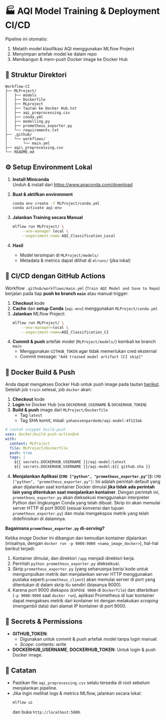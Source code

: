 # 🏭 AQI Model Training & Deployment CI/CD

Pipeline ini otomatis:
1. Melatih model klasifikasi AQI menggunakan MLflow Project  
2. Menyimpan artefak model ke dalam repo  
3. Membangun & mem-push Docker image ke Docker Hub  

## 📁 Struktur Direktori

```
Workflow-CI
├── MLProject/
│   ├── models
│   ├── Dockerfile             
│   ├── MLproject         
│   ├── Tautan ke Docker Hub.txt             
│   ├── aqi_preprocessing.csv
│   ├── conda.yml 
│   ├── modelling.py
│   ├── prometheus_exporter.py            
│   └── requirements.txt           
├── .github/
│   └── workflows/
│       └── main.yml   
├── aqi\_preprocessing.csv    
└── README.md          
````


## ⚙️ Setup Environment Lokal
1. **Install Miniconda**  
   Unduh & install dari https://www.anaconda.com/download

2. **Buat & aktifkan environment**  
   ```bash
   conda env create -f MLProject/conda.yml
   conda activate aqi-env
   ````

3. **Jalankan Training secara Manual**
   ```bash
   mlflow run MLProject/ \
       --env-manager local \
       --experiment-name AQI_Classification_Local
   ```

4. **Hasil**
   * Model tersimpan di `MLProject/models/`
   * Metadata & metrics dapat dilihat di `mlruns/` (jika lokal)

## 🤖 CI/CD dengan GitHub Actions
Workflow `.github/workflows/main.yml` (`Train AQI Model and Save to Repo`) berjalan pada tiap **push ke branch `main`** atau manual trigger:
1. **Checkout** kode
2. **Cache** dan **setup Conda** (`aqi-env`) menggunakan `MLProject/conda.yml`
3. **Jalankan** MLflow Project:
   ```bash
   mlflow run MLProject/ \
       --env-manager=local \
       --experiment-name=AQI_Classification_CI
   ```
4. **Commit & push** artefak model (`MLProject/models/`) kembali ke branch `main`
   * Menggunakan `GITHUB_TOKEN` agar tidak memerlukan cred eksternal
   * Commit message: `"Add trained model artifact [CI skip]"`

## 🐳 Docker Build & Push
Anda dapat mengakses Docker Hub untuk push image pada tautan [berikut](https://hub.docker.com/r/yohanssenpardede/aqi-model).
Setelah job `train` selesai, job `docker` akan:
1. **Checkout** kode
2. **Login** ke Docker Hub (via `DOCKERHUB_USERNAME` & `DOCKERHUB_TOKEN`)
3. **Build & push** image dari `MLProject/Dockerfile`
   * Tag `latest`
   * Tag SHA komit, misal: `yohanssenpardede/aqi-model:4f123ab`

```yaml
# contoh snippet build-push
uses: docker/build-push-action@v4
with:
  context: MLProject
  file: MLProject/Dockerfile
  push: true
  tags: |
    ${{ secrets.DOCKERHUB_USERNAME }}/aqi-model:latest
    ${{ secrets.DOCKERHUB_USERNAME }}/aqi-model:${{ github.sha }}
```

4. **Menjalankan Aplikasi (`CMD ["python", "prometheus_exporter.py"]`):**
`CMD ["python", "prometheus_exporter.py"]`: Ini adalah perintah default yang akan dijalankan saat kontainer Docker dimulai **jika tidak ada perintah lain yang ditentukan saat menjalankan kontainer**. Dengan perintah ini, `prometheus_exporter.py` akan dieksekusi menggunakan interpreter Python dari lingkungan Conda yang telah dibuat. Skrip ini akan memulai server HTTP di port 9000 (sesuai konvensi dan tujuan `prometheus_exporter.py`) dan mulai mengekspos metrik yang telah didefinisikan di dalamnya.

**Bagaimana `prometheus_exporter.py` di-*serving*?**

Ketika *image* Docker ini dibangun dan kemudian kontainer dijalankan (misalnya, dengan `docker run -p 9000:9000 <nama_image_docker>`), hal-hal berikut terjadi:
1. Kontainer dimulai, dan direktori `/app` menjadi direktori kerja.
2. Perintah `python prometheus_exporter.py` dieksekusi.
3. Skrip `prometheus_exporter.py` (yang seharusnya berisi kode untuk mengumpulkan metrik dan menjalankan server HTTP menggunakan pustaka seperti `prometheus_client`) akan memulai server di port yang ditentukan di dalam skrip itu sendiri (biasanya 9000).
4. Karena port 9000 diekspos (`EXPOSE 9000` di `Dockerfile`) dan diterbitkan (`-p 9000:9000` saat `docker run`), aplikasi Prometheus di luar kontainer dapat mengakses metrik dari kontainer ini dengan melakukan *scraping* (mengambil data) dari alamat IP kontainer di port 9000.

## 🔑 Secrets & Permissions
* **GITHUB\_TOKEN**:
  * Digunakan untuk commit & push artefak model tanpa login manual.
  * *Scope*: contents: write
* **DOCKERHUB\_USERNAME**, **DOCKERHUB\_TOKEN**: Untuk login & push Docker image.

## 📌 Catatan
* Pastikan file `aqi_preprocessing.csv` selalu tersedia di root sebelum menjalankan pipeline.
* Jika ingin melihat logs & metrics MLflow, jalankan secara lokal:
  ```bash
  mlflow ui
  ```
  dan buka `http://localhost:5000`.
